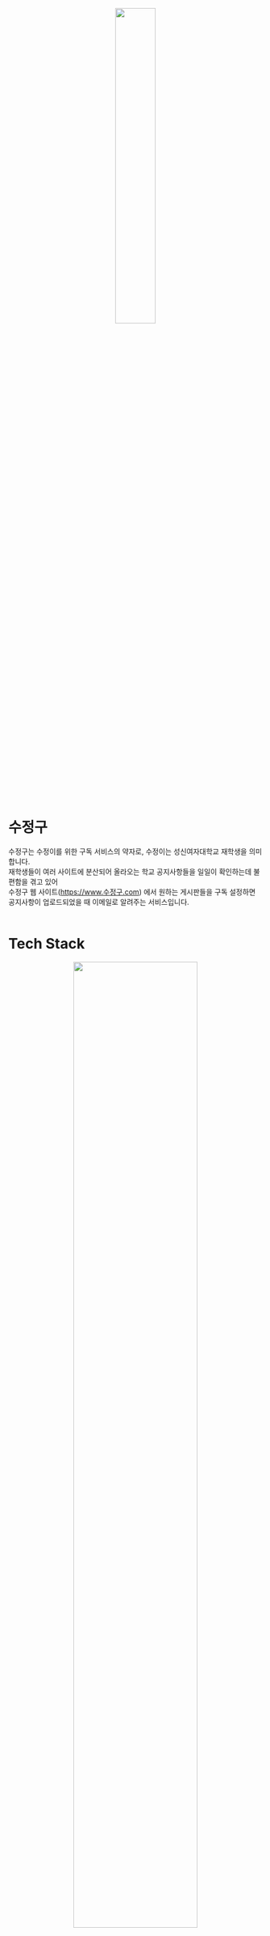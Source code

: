 <p align="center"><img src="https://user-images.githubusercontent.com/46776761/109498121-61f57b80-7ad6-11eb-943a-9f0908503787.png" width="40%"></p>

# 수정구
수정구는 수정이를 위한 구독 서비스의 약자로, 수정이는 성신여자대학교 재학생을 의미합니다.</br>
재학생들이 여러 사이트에 분산되어 올라오는 학교 공지사항들을 일일이 확인하는데 불편함을 겪고 있어</br>
수정구 웹 사이트(https://www.수정구.com) 에서 원하는 게시판들을 구독 설정하면</br>
공지사항이 업로드되었을 때 이메일로 알려주는 서비스입니다.</br></br>

# Tech Stack
<p align="center"><img src="https://user-images.githubusercontent.com/46776761/109502414-47260580-7adc-11eb-9b03-9da19c1e20e6.png" width="70%"></p>

# Screenshot
<p align="center"><img src="https://user-images.githubusercontent.com/46776761/109513100-16e46400-7ae8-11eb-85c6-833bfc5cd53d.gif" width="100%"></p></br>

# Contributors
- [congcoding (빈정원)](https://github.com/congcoding)</br></br>

# Awards
- 2020 성신여자대학교 소프트웨어 경진대회 대상
